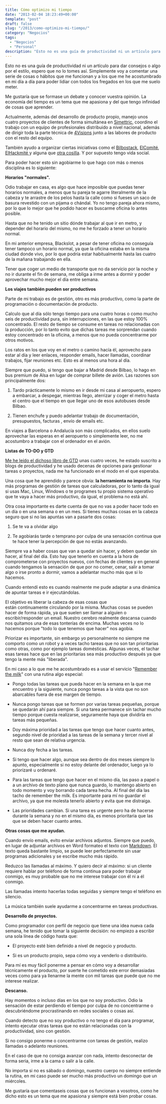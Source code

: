 ```yaml
---
title: Cómo optimizo mi tiempo
date: "2013-02-04 18:23:49+00:00"
template: "post"
draft: false
slug: "/2013/como-optimizo-mi-tiempo/"
category: "Negocios"
tags:
  - "Negocios"
  - "Personal"
description: "Esto no es una guía de productividad ni un artículo para dar consejos o algo por el estilo, espero que no lo tomes así. Simplemente voy a comentar una serie de cosas o hábitos que me funcionan y a los que me he acostumbrado en mi día a día para poder lidiar con todos los fregados en los que me suelo meter."
---
```


Esto no es una guía de productividad ni un artículo para dar consejos o algo por el estilo, espero que no lo tomes así. Simplemente voy a comentar una serie de cosas o hábitos que me funcionan y a los que me he acostumbrado en mi día a día para poder lidiar con todos los fregados en los que me suelo meter.

Me gustaría que se formase un debate y conocer vuestra opinión. La economía del tiempo es un tema que me apasiona y del que tengo infinidad de cosas que aprender.

Actualmente, además del desarrollo de producto propio, manejo unos cuatro proyectos de clientes de forma simultánea en [Simettric](http://simettric.com), coordino el trabajo con un equipo de profesionales distribuido a nivel nacional, además de dirigir toda la parte técnica de [4Visions](http://4visionshq.com) junto a las labores de producto con el resto del equipo.

También ayudo a organizar ciertas iniciativas como el [Bilbostack](http://bilbostack.com), [ElComité](http://elcomite.org), [ElHackmité ](http://hackmite.elcomite.org)y alguna que [otra cosilla](http://pucelatechday.com). Y por supuesto tengo vida social.

Para poder hacer esto sin agobiarme lo que hago con más o menos disciplina es lo siguiente:

**Horarios "normales".**

Odio trabajar en casa, es algo que hace imposible que puedas tener horarios normales, a menos que tu pareja te agarre literalmente de la cabeza y te arrastre de los pelos hasta la calle como si fueses un saco de basura revestido con un pijama o chándal. Yo no tengo pareja ahora mismo, por lo que lo mejor que he podido hacer es buscarme oficina lo antes posible.

Hasta que no he tenido un sitio dónde trabajar al que ir en metro, y depender del horario del mismo, no me he forzado a tener un horario normal.

En mi anterior empresa, Blackslot, a pesar de tener oficina no conseguía tener tampoco un horario normal, ya que la oficina estaba en la misma ciudad donde vivo, por lo que podría estar habitualmente hasta las cuatro de la mañana trabajando en ella.

Tener que coger un medio de transporte que no da servicio por la noche y no ir durante el fin de semana, me obliga a irme antes a dormir y poder aprovechar mucho mejor el día entre semana.

**Los viajes también pueden ser productivos**

Parte de mi trabajo es de gestión, otro es más productivo, como la parte de programación o documentación de producto.

Calculo que al día sólo tengo tiempo para una cuatro horas o como mucho seis de productividad pura, sin interrupciones, en las que estoy 100% concentrado. El resto de tiempo se consume en tareas no relacionadas con la producción, por lo tanto evito que dichas tareas me sorprendan cuando estoy concentrado en la oficina, a menos que no pueda concentrarme por otros motivos.

Los ratos en los que voy en el metro o camino hacía él, aprovecho para estar al día y leer enlaces, responder emails, hacer llamadas, coordinar trabajos, fijar reuniones etc. Esto es al menos una hora al día.

Siempre que puedo, si tengo que bajar a Madrid desde Bilbao, lo hago en bus premium de Alsa en lugar de comprar billete de avión. Las razones son principalmente dos:



	
  1. Tardo prácticamente lo mismo en ir desde mi casa al aeropuerto, espero a embarcar, a despegar, mientras llego, aterrizar y coger el metro hasta el centro que el tiempo en que llegar uno de esos autobuses desde Bilbao.

	
  2. Tienen enchufe y puedo adelantar trabajo de documentación, presupuestos, facturas , envío de emails etc.


En viajes a Barcelona o Andalucía son más complicados, en ellos suelo aprovechar las esperas en el aeropuerto o simplemente leer, no me acostumbro a trabajar con el ordenador en el avión.

**Listas de TO-DO y GTD**

[Me he leído el dichoso libro de GTD](http://es.wikipedia.org/wiki/Getting_Things_Done) unas cuatro veces, he estado suscrito a blogs de productividad y he usado decenas de opciones para gestionar tareas o proyectos, nada me ha funcionado en el modo en el que esperaba.

Una cosa que he aprendido y parece obvia: **la herramienta no importa**. Hay más programas de gestión de tareas que calculadoras, por lo tanto da igual si usas Mac, Linux, Windows o te programes tu propio sistema operativo que te vaya a hacer más productivo, da igual, el problema no está ahí.

Otra cosa importante es darte cuenta de que no vas a poder hacer todo en un día o en una semana o en un mes. Si tienes muchas cosas en la cabeza seguro que si no las apuntas van a pasarte dos cosas:



	
  1. Se te va a olvidar algo

	
  2. Te agobiarás tarde o temprano por culpa de una sensación continua que te hace tener la percepción de que no estás avanzando.


Siempre va a haber cosas que van a quedar sin hacer, y deben quedar sin hacer, al final del día. Esto hay que tenerlo en cuenta a la hora de comprometerse con proyectos nuevos, con fechas de clientes y en general cuando tengamos la sensación de que por no comer, cenar, salir a tomar algo o irse pronto a dormir, vamos a adelantar mucho más que si lo hacemos.

Cuando entendí esto es cuando realmente me pude adaptar a una dinámica de apuntar tareas e ir ejecutándolas.

El objetivo es liberar la cabeza de esas cosas que están continuamente circulando por la misma. Muchas cosas se pueden hacer de forma rápida, ya que suelen ser llamar a alguien o escribir/responder un email. Nuestro cerebro realmente descansa cuando nos quitamos una de esas tonterías de encima. Muchas veces no lo hacemos porque "todo lo que tenemos que hacer" nos agobia.

Priorizar es importante, sin embargo yo personalmente no siempre me comporto como un robot y a veces tacho tareas que no son tan prioritarias como otras, como por ejemplo tareas domésticas. Algunas veces, el tachar esas tareas hace que en las prioritarias sea más productivo después ya que tengo la mente más "liberada".

En mi caso a lo que me he acostumbrado es a usar el servicio "[Remember the milk](http://rememberthemilk.com)" con una rutina algo especial:



	
  * Pongo todas las tareas que pueda hacer en la semana en la que me encuentro y la siguiente, nunca pongo tareas a la vista que no son abarcables fuera de ese margen de tiempo.

	
  * Nunca pongo tareas que se formen por varias tareas pequeñas, porque se quedarán ahí para siempre. Si una tarea permanece sin tachar mucho tiempo porque cuesta realizarse, seguramente haya que dividirla en tareas más pequeñas.

	
  * Doy máxima prioridad a las tareas que tengo que hacer cuanto antes, segundo nivel de prioridad a las tareas de la semana y tercer nivel al resto que sean de relativa urgencia.

	
  * Nunca doy fecha a las tareas.

	
  * Si tengo que hacer algo, aunque sea dentro de dos meses siempre lo apunto, especialmente si no estoy delante del ordenador, luego ya lo priorizaré u ordenaré.

	
  * Para las tareas que tengo que hacer en el mismo día, las paso a papel o a un archivo de texto plano que nunca guardo, lo mantengo abierto en todo momento y voy borrando cada tarea hecha. Al final del día las tacho de remember the milk. Es importante para mí no guardar el archivo, ya que me molesta tenerlo abierto y evita que me distraiga.

	
  * Las prioridades cambian. Si una tarea es urgente pero ha de hacerse durante la semana y no en el mismo día, es menos prioritaria que las que se deben hacer cuanto antes.


**Otras cosas que me ayudan.**

Cuando envío emails, evito enviar archivos adjuntos. Siempre que puedo, en lugar de adjuntar archivos en Word formateo el texto con [Markdown](http://es.wikipedia.org/wiki/Markdown). El texto queda bastante limpio, se puede leer perfectamente sin usar programas adicionales y se escribe mucho más rápido.

Reduzco las llamadas al máximo. Y quiero decir al máximo: si un cliente requiere hablar por teléfono de forma continua para poder trabajar conmigo, es muy probable que no me interese trabajar con él ni a él conmigo.

Las llamadas intento hacerlas todas seguidas y siempre tengo el teléfono en silencio.

La música también suele ayudarme a concentrarme en tareas productivas.

**Desarrollo de proyectos.**

Como programador con perfil de negocio que tiene una idea nueva cada semana, he tenido que tomar la siguiente decisión: no empiezo a escribir una sola línea de código hasta que:



	
  * El proyecto esté bien definido a nivel de negocio y producto.

	
  * Si es un producto propio, sepa cómo voy a venderlo o distribuirlo.


Para mí es muy fácil ponerme a pensar en cómo voy a desarrollar técnicamente el producto, por suerte he cometido este error demasiadas veces como para ya llenarme la mente con mil tareas que puede que no me interese realizar.

**Descanso.**

Hay momentos o incluso días en los que no soy productivo. Odio la sensación de estar perdiendo el tiempo por culpa de no concentrarme o descubriéndome procrastinando en redes sociales o cosas así.

Cuando detecto que no soy productivo o no tengo el día para programar, intento ejecutar otras tareas que no están relacionadas con la productividad, sino con gestión.

Si no consigo ponerme o concentrarme con tareas de gestión, realizo llamadas o adelanto reuniones.

En el caso de que no consiga avanzar con nada, intento desconectar de forma seria, irme a la cama o salir a la calle.

No importa si no es sábado o domingo, nuestro cuerpo no siempre entiende la rutina, en mi caso puede ser mucho más productivo un domingo que un miércoles.

Me gustaría que comentaseis cosas que os funcionan a vosotros, como he dicho esto es un tema que me apasiona y siempre está bien probar cosas.
